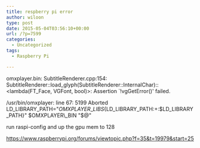 ```yaml
---
title: respberry pi error
author: wiloon
type: post
date: 2015-05-04T03:56:10+00:00
url: /?p=7599
categories:
  - Uncategorized
tags:
  - Raspberry Pi

---
```

omxplayer.bin: SubtitleRenderer.cpp:154: SubtitleRenderer::load\_glyph(SubtitleRenderer::InternalChar)::<lambda(FT\_Face, VGFont, bool)>: Assertion \`!vgGetError()' failed.
  
/usr/bin/omxplayer: line 67: 5199 Aborted LD\_LIBRARY\_PATH="$OMXPLAYER\_LIBS${LD\_LIBRARY\_PATH:+:$LD\_LIBRARY\_PATH}" $OMXPLAYER\_BIN "$@"



run raspi-config and up the gpu mem to 128

https://www.raspberrypi.org/forums/viewtopic.php?f=35&t=19979&start=25